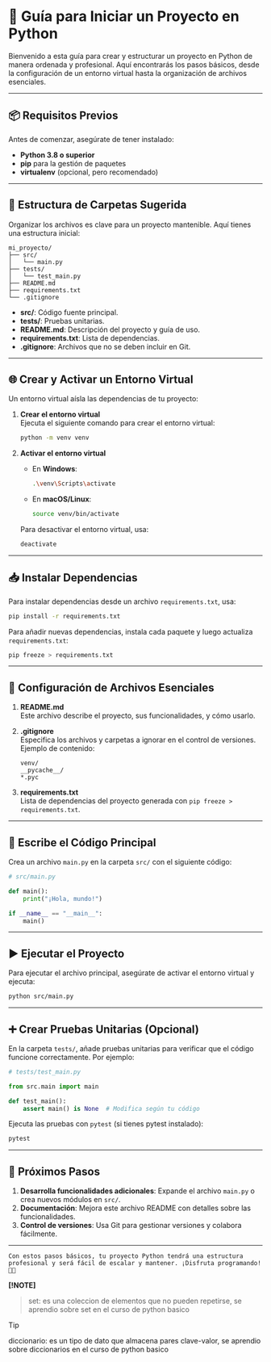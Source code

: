 # 🚀 Guía para Iniciar un Proyecto en Python

Bienvenido a esta guía para crear y estructurar un proyecto en Python de manera ordenada y profesional. Aquí encontrarás los pasos básicos, desde la configuración de un entorno virtual hasta la organización de archivos esenciales.

---

## 📦 Requisitos Previos

Antes de comenzar, asegúrate de tener instalado:
- **Python 3.8 o superior**
- **pip** para la gestión de paquetes
- **virtualenv** (opcional, pero recomendado)

---

## 📂 Estructura de Carpetas Sugerida

Organizar los archivos es clave para un proyecto mantenible. Aquí tienes una estructura inicial:

```plaintext
mi_proyecto/
├── src/
│   └── main.py
├── tests/
│   └── test_main.py
├── README.md
├── requirements.txt
└── .gitignore
```

- **src/**: Código fuente principal.
- **tests/**: Pruebas unitarias.
- **README.md**: Descripción del proyecto y guía de uso.
- **requirements.txt**: Lista de dependencias.
- **.gitignore**: Archivos que no se deben incluir en Git.

---

## 🌐 Crear y Activar un Entorno Virtual

Un entorno virtual aísla las dependencias de tu proyecto:

1. **Crear el entorno virtual**  
   Ejecuta el siguiente comando para crear el entorno virtual:

   ```bash
   python -m venv venv
   ```

2. **Activar el entorno virtual**  
   - En **Windows**:

     ```bash
     .\venv\Scripts\activate
     ```
   - En **macOS/Linux**:

     ```bash
     source venv/bin/activate
     ```

   Para desactivar el entorno virtual, usa:

   ```bash
   deactivate
   ```

---

## 📥 Instalar Dependencias

Para instalar dependencias desde un archivo `requirements.txt`, usa:

```bash
pip install -r requirements.txt
```

Para añadir nuevas dependencias, instala cada paquete y luego actualiza `requirements.txt`:

```bash
pip freeze > requirements.txt
```

---

## 📄 Configuración de Archivos Esenciales

1. **README.md**  
   Este archivo describe el proyecto, sus funcionalidades, y cómo usarlo.

2. **.gitignore**  
   Especifica los archivos y carpetas a ignorar en el control de versiones. Ejemplo de contenido:

   ```
   venv/
   __pycache__/
   *.pyc
   ```

3. **requirements.txt**  
   Lista de dependencias del proyecto generada con `pip freeze > requirements.txt`.

---

## 📝 Escribe el Código Principal

Crea un archivo `main.py` en la carpeta `src/` con el siguiente código:

```python
# src/main.py

def main():
    print("¡Hola, mundo!")

if __name__ == "__main__":
    main()
```

---

## ▶️ Ejecutar el Proyecto

Para ejecutar el archivo principal, asegúrate de activar el entorno virtual y ejecuta:

```bash
python src/main.py
```

---

## ➕ Crear Pruebas Unitarias (Opcional)

En la carpeta `tests/`, añade pruebas unitarias para verificar que el código funcione correctamente. Por ejemplo:

```python
# tests/test_main.py

from src.main import main

def test_main():
    assert main() is None  # Modifica según tu código
```

Ejecuta las pruebas con `pytest` (si tienes pytest instalado):

```bash
pytest
```

---

## 🚀 Próximos Pasos

1. **Desarrolla funcionalidades adicionales**: Expande el archivo `main.py` o crea nuevos módulos en `src/`.
2. **Documentación**: Mejora este archivo README con detalles sobre las funcionalidades.
3. **Control de versiones**: Usa Git para gestionar versiones y colabora fácilmente.

---
```
Con estos pasos básicos, tu proyecto Python tendrá una estructura profesional y será fácil de escalar y mantener. ¡Disfruta programando! 🚀🐍
 ```

**[!NOTE]**  
>set: es una coleccion de elementos que no pueden repetirse, se aprendio sobre set en el curso de python basico

>[!TIP]
>diccionario: es un tipo de dato que almacena pares clave-valor, se aprendio sobre diccionarios en el curso de python basico

